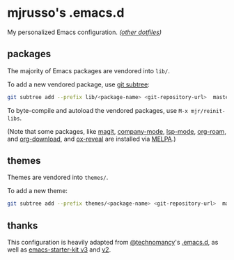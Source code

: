 # mjrusso's .emacs.d

My personalized Emacs configuration. _([other dotfiles](https://github.com/mjrusso/dotfiles/))_

## packages

The majority of Emacs packages are vendored into `lib/`.

To add a new vendored package, use
[git subtree](https://www.atlassian.com/git/tutorials/git-subtree):

```bash
git subtree add --prefix lib/<package-name> <git-repository-url>  master --squash
```

To byte-compile and autoload the vendored packages, use `M-x mjr/reinit-libs`.

(Note that some packages, like [magit](https://magit.vc),
[company-mode](https://company-mode.github.io),
[lsp-mode](https://emacs-lsp.github.io/lsp-mode/),
[org-roam](https://github.com/org-roam/org-roam), and
[org-download](https://github.com/abo-abo/org-download), and
[ox-reveal](https://github.com/yjwen/org-reveal/blob/master/ox-reveal.el) are
installed via [MELPA](https://melpa.org/).)

## themes

Themes are vendored into `themes/`.

To add a new theme:

```bash
git subtree add --prefix themes/<package-name> <git-repository-url>  master --squash
```

## thanks

This configuration is heavily adapted from
[@technomancy](https://github.com/technomancy/)'s
[.emacs.d](https://github.com/technomancy/dotfiles/tree/master/.emacs.d), as
well as [emacs-starter-kit v3](https://github.com/technomancy/emacs-starter-kit/tree/v3)
and [v2](https://github.com/technomancy/emacs-starter-kit/tree/v2).
